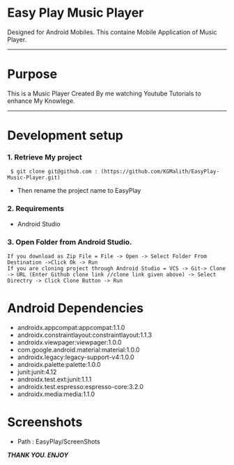 # Easy Play Music Player

Designed for Android Mobiles. This containe Mobile Application of Music Player.

---

# Purpose

This is a Music Player Created By me watching Youtube Tutorials to enhance My Knowlege.

---

# Development setup

### 1. Retrieve My project

```git
 $ git clone git@github.com : (https://github.com/KGMalith/EasyPlay-Music-Player.git)
```

   * Then rename the project name to EasyPlay


### 2. Requirements

   * Android Studio
    
    

### 3. Open Folder from Android Studio.
	
	If you download as Zip File = File -> Open -> Select Folder From Destination ->Click Ok -> Run
	If you are cloning project through Android Studio = VCS -> Git-> Clone -> URL (Enter Github clone link //clone link given above) -> Select Directry -> Click Clone Button -> Run


    
 # Android Dependencies
  * androidx.appcompat:appcompat:1.1.0
  * androidx.constraintlayout:constraintlayout:1.1.3
  * androidx.viewpager:viewpager:1.0.0
  * com.google.android.material:material:1.0.0
  * androidx.legacy:legacy-support-v4:1.0.0
  * androidx.palette:palette:1.0.0
  * junit:junit:4.12
  * androidx.test.ext:junit:1.1.1
  * androidx.test.espresso:espresso-core:3.2.0
  * androidx.media:media:1.1.0

  
  
# Screenshots
  * Path : EasyPlay/ScreenShots
  

***THANK YOU. ENJOY***


